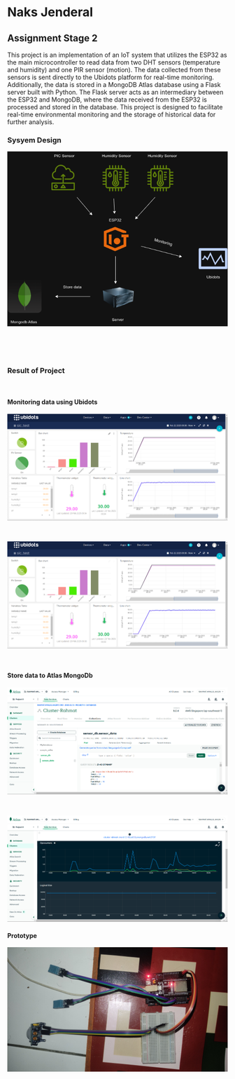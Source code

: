 # Naks Jenderal

## Assignment Stage 2

This project is an implementation of an IoT system that utilizes the ESP32 as the main microcontroller to read data from two DHT sensors (temperature and humidity) and one PIR sensor (motion). The data collected from these sensors is sent directly to the Ubidots platform for real-time monitoring. Additionally, the data is stored in a MongoDB Atlas database using a Flask server built with Python. The Flask server acts as an intermediary between the ESP32 and MongoDB, where the data received from the ESP32 is processed and stored in the database. This project is designed to facilitate real-time environmental monitoring and the storage of historical data for further analysis.

### Sysyem Design
![Structure Design](img/process.png)

<br>
<br>
<br>

### Result of Project
<br>

#### Monitoring data using Ubidots
![Graph1](img/ubidots-grafik1.png)

<br>

![Graph2](img/ubidots-grafik2.png)

<br>

#### Store data to Atlas MongoDb
![save the data1](img/store-data1.png)

<br>

![save the data2](img/store-data2.png)

#### Prototype

![Prototype](img/prototype.jpg)